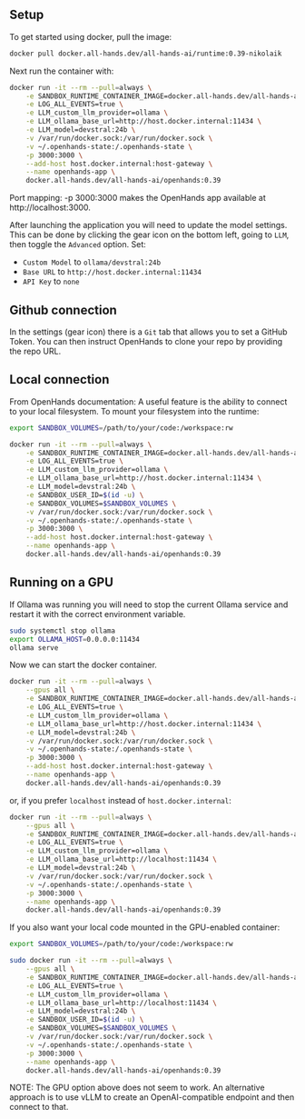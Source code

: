 ## Setup

To get started using docker, pull the image:
```bash
docker pull docker.all-hands.dev/all-hands-ai/runtime:0.39-nikolaik
```

Next run the container with:
```bash
docker run -it --rm --pull=always \
    -e SANDBOX_RUNTIME_CONTAINER_IMAGE=docker.all-hands.dev/all-hands-ai/runtime:0.39-nikolaik \
    -e LOG_ALL_EVENTS=true \
    -e LLM_custom_llm_provider=ollama \
    -e LLM_ollama_base_url=http://host.docker.internal:11434 \
    -e LLM_model=devstral:24b \
    -v /var/run/docker.sock:/var/run/docker.sock \
    -v ~/.openhands-state:/.openhands-state \
    -p 3000:3000 \
    --add-host host.docker.internal:host-gateway \
    --name openhands-app \
    docker.all-hands.dev/all-hands-ai/openhands:0.39
```

Port mapping: -p 3000:3000 makes the OpenHands app available at http://localhost:3000.

After launching the application you will need to update the model settings. This can be done by clicking the gear icon on the bottom left, going to `LLM`, then toggle the `Advanced` option. Set:
- `Custom Model` to `ollama/devstral:24b`
- `Base URL` to `http://host.docker.internal:11434`
- `API Key` to `none`

## Github connection
In the settings (gear icon) there is a `Git` tab that allows you to set a GitHub Token. You can then instruct OpenHands to clone your repo by providing the repo URL.

## Local connection
From OpenHands documentation: A useful feature is the ability to connect to your local filesystem. To mount your filesystem into the runtime:

```bash
export SANDBOX_VOLUMES=/path/to/your/code:/workspace:rw

docker run -it --rm --pull=always \
    -e SANDBOX_RUNTIME_CONTAINER_IMAGE=docker.all-hands.dev/all-hands-ai/runtime:0.39-nikolaik \
    -e LOG_ALL_EVENTS=true \
    -e LLM_custom_llm_provider=ollama \
    -e LLM_ollama_base_url=http://host.docker.internal:11434 \
    -e LLM_model=devstral:24b \
    -e SANDBOX_USER_ID=$(id -u) \
    -e SANDBOX_VOLUMES=$SANDBOX_VOLUMES \
    -v /var/run/docker.sock:/var/run/docker.sock \
    -v ~/.openhands-state:/.openhands-state \
    -p 3000:3000 \
    --add-host host.docker.internal:host-gateway \
    --name openhands-app \
    docker.all-hands.dev/all-hands-ai/openhands:0.39
```

## Running on a GPU
If Ollama was running you will need to stop the current Ollama service and restart it with the correct environment variable.
```bash
sudo systemctl stop ollama
export OLLAMA_HOST=0.0.0.0:11434
ollama serve
```

Now we can start the docker container.
```bash
docker run -it --rm --pull=always \
    --gpus all \
    -e SANDBOX_RUNTIME_CONTAINER_IMAGE=docker.all-hands.dev/all-hands-ai/runtime:0.39-nikolaik \
    -e LOG_ALL_EVENTS=true \
    -e LLM_custom_llm_provider=ollama \
    -e LLM_ollama_base_url=http://host.docker.internal:11434 \
    -e LLM_model=devstral:24b \
    -v /var/run/docker.sock:/var/run/docker.sock \
    -v ~/.openhands-state:/.openhands-state \
    -p 3000:3000 \
    --add-host host.docker.internal:host-gateway \
    --name openhands-app \
    docker.all-hands.dev/all-hands-ai/openhands:0.39
```
or, if you prefer `localhost` instead of `host.docker.internal`:
```bash
docker run -it --rm --pull=always \
    --gpus all \
    -e SANDBOX_RUNTIME_CONTAINER_IMAGE=docker.all-hands.dev/all-hands-ai/runtime:0.39-nikolaik \
    -e LOG_ALL_EVENTS=true \
    -e LLM_custom_llm_provider=ollama \
    -e LLM_ollama_base_url=http://localhost:11434 \
    -e LLM_model=devstral:24b \
    -v /var/run/docker.sock:/var/run/docker.sock \
    -v ~/.openhands-state:/.openhands-state \
    -p 3000:3000 \
    --name openhands-app \
    docker.all-hands.dev/all-hands-ai/openhands:0.39
```
If you also want your local code mounted in the GPU-enabled container:
```bash
export SANDBOX_VOLUMES=/path/to/your/code:/workspace:rw

sudo docker run -it --rm --pull=always \
    --gpus all \
    -e SANDBOX_RUNTIME_CONTAINER_IMAGE=docker.all-hands.dev/all-hands-ai/runtime:0.39-nikolaik \
    -e LOG_ALL_EVENTS=true \
    -e LLM_custom_llm_provider=ollama \
    -e LLM_ollama_base_url=http://localhost:11434 \
    -e LLM_model=devstral:24b \
    -e SANDBOX_USER_ID=$(id -u) \
    -e SANDBOX_VOLUMES=$SANDBOX_VOLUMES \
    -v /var/run/docker.sock:/var/run/docker.sock \
    -v ~/.openhands-state:/.openhands-state \
    -p 3000:3000 \
    --name openhands-app \
    docker.all-hands.dev/all-hands-ai/openhands:0.39
```

NOTE: The GPU option above does not seem to work. An alternative approach is to use vLLM to create an OpenAI-compatible endpoint and then connect to that.
